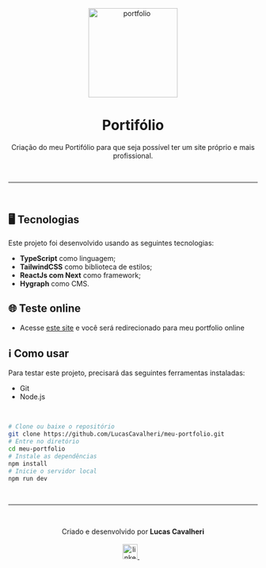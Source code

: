 <div align='center'>
  <img width="180px" alt="portfolio" src="https://cdn-icons-png.flaticon.com/512/3476/3476457.png" />
  <h1>Portifólio</h1>
  <p>
    Criação do meu Portifólio para que seja possível ter um site próprio e mais profissional.
  </p>
</div>

<br /><hr /><br />

## 🖥️ Tecnologias

Este projeto foi desenvolvido usando as seguintes tecnologias:

- **TypeScript** como linguagem;
- **TailwindCSS** como biblioteca de estilos;
- **ReactJs com Next** como framework;
- **Hygraph** como CMS.

## 🌐 Teste online

- Acesse <a href="https://lucascavalheri.com.br">este site<a/> e você será redirecionado para meu portfolio online

## ℹ️ Como usar

Para testar este projeto, precisará das seguintes ferramentas instaladas:

- Git
- Node.js

<br/>

```bash
# Clone ou baixe o repositório
git clone https://github.com/LucasCavalheri/meu-portfolio.git
# Entre no diretório
cd meu-portfolio
# Instale as dependências
npm install
# Inicie o servidor local
npm run dev
```

<br /><hr /><br />

<p align='center'>
  Criado e desenvolvido por <b>Lucas Cavalheri</b>
  <br/><br/>

  <a href="https://www.linkedin.com/in/lucas-cavalheri">
    <img alt="linkedIn" height="30px" src="https://i.imgur.com/TQRXxhT.png" />
  </a>
  &nbsp;&nbsp;
</p>
